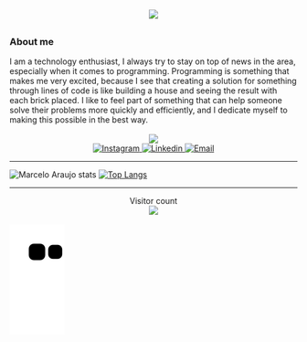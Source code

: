 <h1 align="center">
  <a href="https://git.io/typing-svg">
    <img src="https://readme-typing-svg.herokuapp.com/?lines=Hello,+how+are+you?+👋;+My+name+is+Marcelo+😉;Nice+to+meet+you!&center=true&size=30">
  </a>
</h1>

### About me
I am a technology enthusiast, I always try to stay on top of news in the area, especially when it comes to programming. Programming is something that makes me very excited, because I see that creating a solution for something through lines of code is like building a house and seeing the result with each brick placed. I like to feel part of something that can help someone solve their problems more quickly and efficiently, and I dedicate myself to making this possible in the best way.

<div align="center"> 
<img align="center" src="https://media.giphy.com/media/3oriO7A7bt1wsEP4cw/giphy.gif" />
</div>

<div align="center"> 
<a href="https://www.instagram.com/marceloedu123" target="_blank" >
<img alt="Instagram" src="https://img.shields.io/badge/-Instagram-ff2b8e?logo=Instagram&logoColor=white">
</a>
<a href="https://www.linkedin.com/in/marcelo-eduardo-ara%C3%BAjo-3b361b179/" target="_blank" >
<img alt="Linkedin" src="https://img.shields.io/badge/-Linkedin-blue?logo=Linkedin&logoColor=white">
</a>
<a href="mailto:marcelo.edu2@gmail.com" target="_blank" >
<img alt="Email" src="https://img.shields.io/badge/-Email-c14438?logo=Gmail&logoColor=white">
</a>
</div>

---

![Marcelo Araujo stats](https://github-readme-stats.vercel.app/api?username=marceloedu2&show_icons=true&theme=dracula&hide_border=true)
[![Top Langs](https://github-readme-stats.vercel.app/api/top-langs/?username=marceloedu2&langs_count=8&layout=compact&theme=dracula&hide_border=true)](https://github.com/anuraghazra/github-readme-stats)

---

<div align="center"> 
  Visitor count<br>
  <img src="https://profile-counter.glitch.me/marceloedu2/count.svg" />
</div>
  
![snake svg](https://github.com/adityamangal1/adityamangal1/blob/output/github-contribution-grid-snake.svg)

